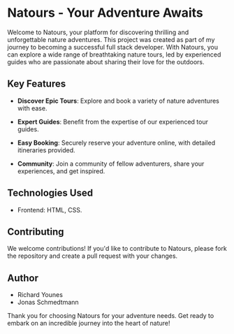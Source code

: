 # Natours - Your Adventure Awaits

Welcome to Natours, your platform for discovering thrilling and unforgettable nature adventures. This project was created as part of my journey to becoming a successful full stack developer. With Natours, you can explore a wide range of breathtaking nature tours, led by experienced guides who are passionate about sharing their love for the outdoors.

## Key Features

- **Discover Epic Tours**: Explore and book a variety of nature adventures with ease.
  
- **Expert Guides**: Benefit from the expertise of our experienced tour guides.

- **Easy Booking**: Securely reserve your adventure online, with detailed itineraries provided.

- **Community**: Join a community of fellow adventurers, share your experiences, and get inspired.

## Technologies Used

- Frontend: HTML, CSS.

## Contributing

We welcome contributions! If you'd like to contribute to Natours, please fork the repository and create a pull request with your changes.

## Author

- Richard Younes
- Jonas Schmedtmann

Thank you for choosing Natours for your adventure needs. Get ready to embark on an incredible journey into the heart of nature!
